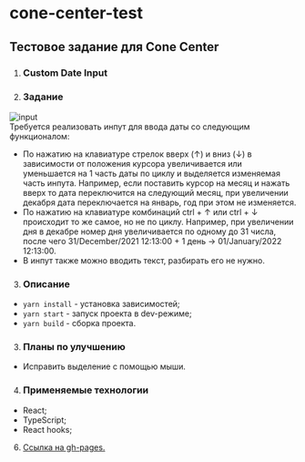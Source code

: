# cone-center-test

## Тестовое задание для Cone Center

1. ### Custom Date Input

2. ### Задание<br>
<img alt="input" rel="noreferrer" target="_blank" src="https://www.cone.ee/788i291x32.gif?key=1c58037ca0084bcbdc147343010f16f5"/><br>
Требуется реализовать инпут для ввода даты со следующим функционалом:

- По нажатию на клавиатуре стрелок вверх (↑) и вниз (↓) в зависимости от положения курсора увеличивается или уменьшается на 1 часть даты по циклу и выделяется изменяемая часть инпута. Например, если поставить курсор на месяц и нажать вверх то дата переключится на следующий месяц, при увеличении декабря дата переключается на январь, год при этом не изменяется.
- По нажатию на клавиатуре комбинаций ctrl + ↑ или ctrl + ↓ происходит то же самое, но не по циклу. Например, при увеличении дня в декабре номер дня увеличивается по одному до 31 числа, после чего 31/December/2021 12:13:00 + 1 день -> 01/January/2022 12:13:00.
- В инпут также можно вводить текст, разбирать его не нужно.

3. ### Описание
- <code>yarn install</code> - установка зависимостей;
- <code>yarn start</code> - запуск проекта в dev-режиме;
- <code>yarn build</code> - сборка проекта.

3. ### Планы по улучшению
- Исправить выделение с помощью мыши.

4. ### Применяемые технологии
  - React;
  - TypeScript;
  - React hooks;

6. [Ссылка на gh-pages.](https://antoshkow.github.io/cone-center-test/ "Ссылка на деплой.")
